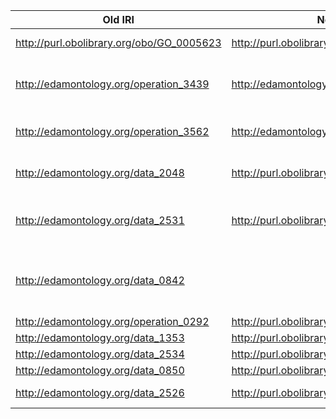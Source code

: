 Old IRI | New IRI | Note
------------ | ------------- | -------------
http://purl.obolibrary.org/obo/GO_0005623 | http://purl.obolibrary.org/obo/CL_0000000 | https://github.com/FAIRsharing/domain-ontology/issues/76
http://edamontology.org/operation_3439 | http://edamontology.org/operation_2423 | Deprecation of EDAM term resulted in modification of the domain tag that is being used within DRAO. The IRI on the right already exists in FAIRsharing.
http://edamontology.org/operation_3562 | http://edamontology.org/operation_3927 | Deprecation of EDAM term resulted in modification of the domain tag that is being used within DRAO
http://edamontology.org/data_2048 | http://purl.obolibrary.org/obo/IAO_0000088 |The IAO IRI is already in DRAO - it is subsuming any annotation currently using the EDAM term.
http://edamontology.org/data_2531 | http://purl.obolibrary.org/obo/OBI_0000272 | The EDAM term is not required, as we already have an OBI equivalent already in use. The OBI term will take over any annotation currently using the EDAM term.
http://edamontology.org/data_0842|| EDAM Identifier (not visible in FAIRsharing) is being replaced by the pre-existing term in DRAO, http://purl.obolibrary.org/obo/IAO_0020000 (Identifier).
http://edamontology.org/operation_0292|http://purl.obolibrary.org/obo/OBI_0002567|Replacing with OBI term.
http://edamontology.org/data_1353|http://purl.obolibrary.org/obo/SO_0001683|Replaced with SO term and hierarchy.
http://edamontology.org/data_2534|http://purl.obolibrary.org/obo/SO_0000400|Not visible in FAIRsharing.
http://edamontology.org/data_0850|http://purl.obolibrary.org/obo/SO_0001260|Not visible in FAIRsharing.
http://edamontology.org/data_2526|http://purl.obolibrary.org/obo/IAO_0000314|EDAM not visible in FAIRsharing, IAO is new term that also won't be visible.
